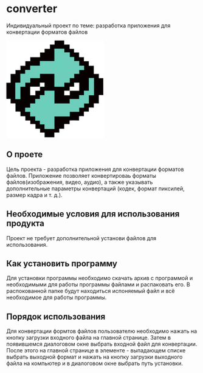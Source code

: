 # converter
Индивидуальный проект по теме: разработка приложения для конвертации форматов файлов

![Логотип](https://github.com/BikunovMM/respsitiories_stuff/blob/main/app_icon.png "Логотип Проекта")

## О проете
Цель проекта - разработка приложения для конвертации форматов файлов. 
Приложение позволяет конвертироваь форматы файлов(изображения, видео, аудио), а также указывать дополнительные параметры конвертаций (кодек, формат пиксилей, размер кадра и т. д.).

## Необходимые условия для использования продукта
Проект не требует дополнительной установи файлов для использования.

## Как установить программу
Для установки программы необходимо скачать архив с программой и необходимыми для работы программы файлами и распаковать его. В распокованной папке будут находиться испоняемый файл и всё необходимое для работы программы.

## Порядок использования
Для конвертации формтов файлов пользователю необходимо нажать на кнопку загрузки входного файла на главной странице. Затем в появившемся диалоговом окне выбрать входной файл для конвертации. После этого на главной странице в элементе - выпадающем списке выбрать выходной формат и нажать на кнопку загрузки выходного файла на компьютер и в диалоговом окне выбрать путь установки.
